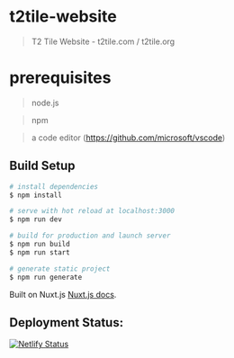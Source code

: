 # t2tile-website

> T2 Tile Website - t2tile.com / t2tile.org

# prerequisites

> node.js 

> npm

> a code editor (https://github.com/microsoft/vscode)

## Build Setup

``` bash
# install dependencies
$ npm install

# serve with hot reload at localhost:3000
$ npm run dev

# build for production and launch server
$ npm run build
$ npm run start

# generate static project
$ npm run generate
```

Built on Nuxt.js [Nuxt.js docs](https://nuxtjs.org).

## Deployment Status:
[![Netlify Status](https://api.netlify.com/api/v1/badges/e0f0206e-0e1b-453e-bd05-9d18276d4296/deploy-status)](https://app.netlify.com/sites/t2tile/deploys)
